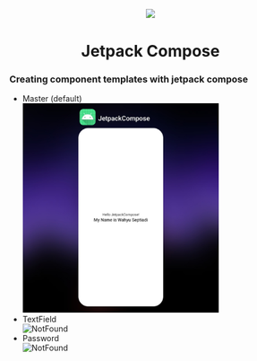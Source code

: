 <p align="center"><a href=""><img height="150" src="https://user-images.githubusercontent.com/37952748/132124247-07597373-6b69-4ca3-b419-a7678308017f.png"></a></p>
<h1 align="center">Jetpack Compose</h1>

  ### Creating component templates with jetpack compose
- Master (default) <br>
<img src="assets/greeting.jpg" alt="NotFound" width="350"><br>
- TextField <br>
<img src="https://user-images.githubusercontent.com/37952748/132131645-d2e26668-5ea7-4cb7-8255-aff1a4ff8437.gif" alt="NotFound" height="350"><br>
- Password <br>
<img src="https://user-images.githubusercontent.com/37952748/132626555-37a3f86f-fd78-4152-b196-68ce61699967.gif" alt="NotFound" height="350"><br>
